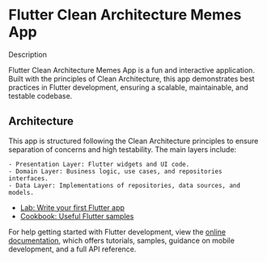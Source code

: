 # Flutter Clean Architecture Memes App

Description

Flutter Clean Architecture Memes App is a fun and interactive application. Built with the principles of Clean Architecture, this app demonstrates best practices in Flutter development, ensuring a scalable, maintainable, and testable codebase.

## Architecture

This app is structured following the Clean Architecture principles to ensure separation of concerns and high testability. The main layers include:

    - Presentation Layer: Flutter widgets and UI code.
    - Domain Layer: Business logic, use cases, and repositories interfaces.
    - Data Layer: Implementations of repositories, data sources, and models.

- [Lab: Write your first Flutter app](https://docs.flutter.dev/get-started/codelab)
- [Cookbook: Useful Flutter samples](https://docs.flutter.dev/cookbook)

For help getting started with Flutter development, view the
[online documentation](https://docs.flutter.dev/), which offers tutorials,
samples, guidance on mobile development, and a full API reference.
